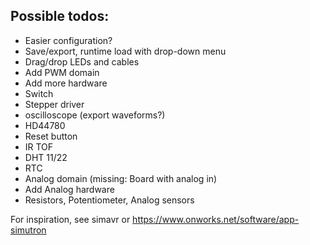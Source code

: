 Possible todos:
------------

 - Easier configuration?
  - Save/export, runtime load with drop-down menu
 - Drag/drop LEDs and cables
 - Add PWM domain
 - Add more hardware
  - Switch
  - Stepper driver
  - oscilloscope (export waveforms?)
  - HD44780 
  - Reset button
  - IR TOF
  - DHT 11/22
  - RTC
- Analog domain (missing: Board with analog in)
 - Add Analog hardware
  - Resistors, Potentiometer, Analog sensors

For inspiration, see simavr or https://www.onworks.net/software/app-simutron